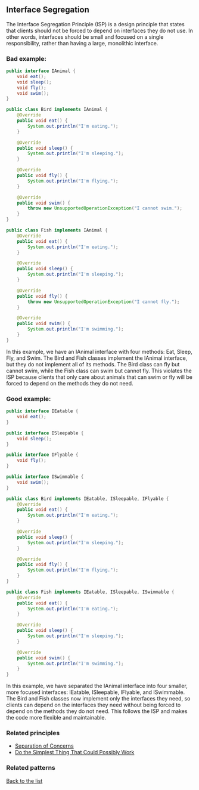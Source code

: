 ## Interface Segregation

The Interface Segregation Principle (ISP) is a design principle that states that clients should not be forced to depend on interfaces they do not use. In other words, interfaces should be small and focused on a single responsibility, rather than having a large, monolithic interface.

### Bad example:
```java
public interface IAnimal {
    void eat();
    void sleep();
    void fly();
    void swim();
}

public class Bird implements IAnimal {
    @Override
    public void eat() {
        System.out.println("I'm eating.");
    }

    @Override
    public void sleep() {
        System.out.println("I'm sleeping.");
    }

    @Override
    public void fly() {
        System.out.println("I'm flying.");
    }

    @Override
    public void swim() {
        throw new UnsupportedOperationException("I cannot swim.");
    }
}

public class Fish implements IAnimal {
    @Override
    public void eat() {
        System.out.println("I'm eating.");
    }

    @Override
    public void sleep() {
        System.out.println("I'm sleeping.");
    }

    @Override
    public void fly() {
        throw new UnsupportedOperationException("I cannot fly.");
    }

    @Override
    public void swim() {
        System.out.println("I'm swimming.");
    }
}

```
In this example, we have an IAnimal interface with four methods: Eat, Sleep, Fly, and Swim. The Bird and Fish classes implement the IAnimal interface, but they do not implement all of its methods. The Bird class can fly but cannot swim, while the Fish class can swim but cannot fly. This violates the ISP because clients that only care about animals that can swim or fly will be forced to depend on the methods they do not need.
### Good example:

```java
public interface IEatable {
    void eat();
}

public interface ISleepable {
    void sleep();
}

public interface IFlyable {
    void fly();
}

public interface ISwimmable {
    void swim();
}

public class Bird implements IEatable, ISleepable, IFlyable {
    @Override
    public void eat() {
        System.out.println("I'm eating.");
    }

    @Override
    public void sleep() {
        System.out.println("I'm sleeping.");
    }

    @Override
    public void fly() {
        System.out.println("I'm flying.");
    }
}

public class Fish implements IEatable, ISleepable, ISwimmable {
    @Override
    public void eat() {
        System.out.println("I'm eating.");
    }

    @Override
    public void sleep() {
        System.out.println("I'm sleeping.");
    }

    @Override
    public void swim() {
        System.out.println("I'm swimming.");
    }
}

```
In this example, we have separated the IAnimal interface into four smaller, more focused interfaces: IEatable, ISleepable, IFlyable, and ISwimmable. The Bird and Fish classes now implement only the interfaces they need, so clients can depend on the interfaces they need without being forced to depend on the methods they do not need. This follows the ISP and makes the code more flexible and maintainable.

### Related principles

- [Separation of Concerns](/principles/general/separationofconcerns.md)
- [Do the Simplest Thing That Could Possibly Work](/principles/general/dothesimplestthing.md)

### Related patterns



[Back to the list](./README.md)